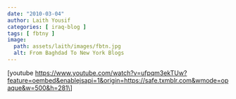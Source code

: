 ```yaml
---
date: "2010-03-04"
author: Laith Yousif
categories: [ iraq-blog ]
tags: [ fbtny ]
image:
  path: assets/laith/images/fbtn.jpg
  alt: From Baghdad To New York Blogs
---
```


\[youtube https://www.youtube.com/watch?v=ufpqm3ekTUw?feature=oembed&enablejsapi=1&origin=https://safe.txmblr.com&wmode=opaque&w=500&h=281\]
